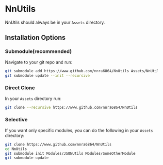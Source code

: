 # NnUtils
NnUtils should always be in your `Assets` directory.

## Installation Options

### Submodule(recommended)
Navigate to your git repo and run:
```sh
git submodule add https://www.github.com/nnra6864/NnUtils Assets/NnUtils
git submodule update --init --recursive
```

### Direct Clone
In your `Assets` directory run:
```sh
git clone --recursive https://www.github.com/nnra6864/NnUtils
```

### Selective
If you want only specific modules, you can do the following in your `Assets` directory:
```sh
git clone https://www.github.com/nnra6864/NnUtils
cd NnUtils
git submodule init Modules/JSONUtils Modules/SomeOtherModule
git submodule update
```
